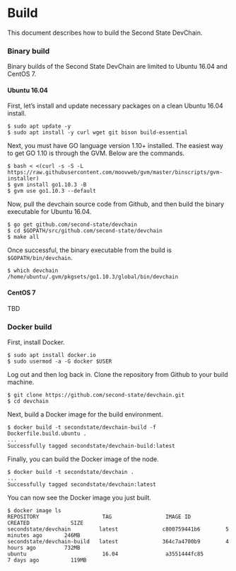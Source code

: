 # Build

This document describes how to build the Second State DevChain.

### Binary build

Binary builds of the Second State DevChain are limited to Ubuntu 16.04 and CentOS 7.

#### Ubuntu 16.04

First, let’s install and update necessary packages on a clean Ubuntu 16.04 install.

```text
$ sudo apt update -y
$ sudo apt install -y curl wget git bison build-essential
```

Next, you must have GO language version 1.10+ installed. The easiest way to get GO 1.10 is through the GVM. Below are the commands.

```text
$ bash < <(curl -s -S -L https://raw.githubusercontent.com/moovweb/gvm/master/binscripts/gvm-installer)
$ gvm install go1.10.3 -B
$ gvm use go1.10.3 --default
```

Now, pull the devchain source code from Github, and then build the binary executable for Ubuntu 16.04.

```text
$ go get github.com/second-state/devchain
$ cd $GOPATH/src/github.com/second-state/devchain
$ make all
```

Once successful, the binary executable from the build is `$GOPATH/bin/devchain`.

```text
$ which devchain
/home/ubuntu/.gvm/pkgsets/go1.10.3/global/bin/devchain
```

#### CentOS 7

TBD

### Docker build

First, install Docker.

```text
$ sudo apt install docker.io
$ sudo usermod -a -G docker $USER
```

Log out and then log back in. Clone the repository from Github to your build machine.

```text
$ git clone https://github.com/second-state/devchain.git
$ cd devchain
```

Next, build a Docker image for the build environment.

```text
$ docker build -t secondstate/devchain-build -f Dockerfile.build.ubuntu .
...
Successfully tagged secondstate/devchain-build:latest
```

Finally, you can build the Docker image of the node.

```text
$ docker build -t secondstate/devchain .
...
Successfully tagged secondstate/devchain:latest
```

You can now see the Docker image you just built.

```text
$ docker image ls
REPOSITORY                    TAG                 IMAGE ID            CREATED             SIZE
secondstate/devchain         latest              c800759441b6        5 minutes ago       246MB
secondstate/devchain-build   latest              364c7a4700b9        4 hours ago         732MB
ubuntu                        16.04               a3551444fc85        7 days ago          119MB
```



